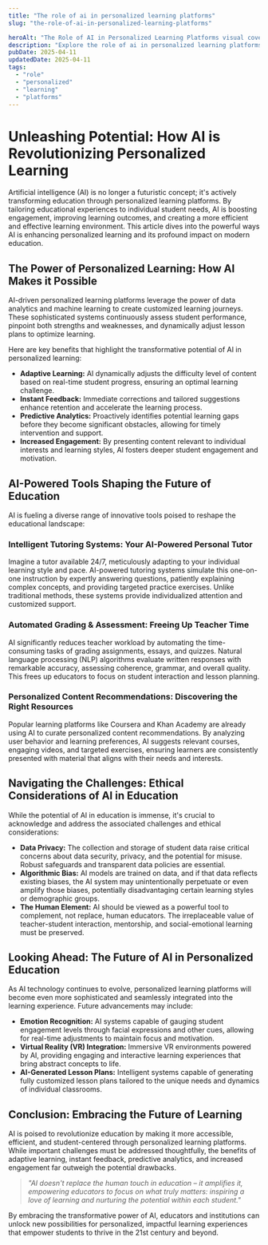 ```yaml
---
title: "The role of ai in personalized learning platforms"
slug: "the-role-of-ai-in-personalized-learning-platforms"

heroAlt: "The Role of AI in Personalized Learning Platforms visual cover image"
description: "Explore the role of ai in personalized learning platforms in this detailed guide, offering insights, strategies, and practical tips to enhance your understanding and application of the topic."
pubDate: 2025-04-11
updatedDate: 2025-04-11
tags:
  - "role"
  - "personalized"
  - "learning"
  - "platforms"
---
```


# Unleashing Potential: How AI is Revolutionizing Personalized Learning

Artificial intelligence (AI) is no longer a futuristic concept; it's actively transforming education through personalized learning platforms. By tailoring educational experiences to individual student needs, AI is boosting engagement, improving learning outcomes, and creating a more efficient and effective learning environment. This article dives into the powerful ways AI is enhancing personalized learning and its profound impact on modern education.

## The Power of Personalized Learning: How AI Makes it Possible

AI-driven personalized learning platforms leverage the power of data analytics and machine learning to create customized learning journeys. These sophisticated systems continuously assess student performance, pinpoint both strengths and weaknesses, and dynamically adjust lesson plans to optimize learning.

Here are key benefits that highlight the transformative potential of AI in personalized learning:

- **Adaptive Learning:** AI dynamically adjusts the difficulty level of content based on real-time student progress, ensuring an optimal learning challenge.
- **Instant Feedback:** Immediate corrections and tailored suggestions enhance retention and accelerate the learning process.
- **Predictive Analytics:** Proactively identifies potential learning gaps before they become significant obstacles, allowing for timely intervention and support.
- **Increased Engagement:** By presenting content relevant to individual interests and learning styles, AI fosters deeper student engagement and motivation.

## AI-Powered Tools Shaping the Future of Education

AI is fueling a diverse range of innovative tools poised to reshape the educational landscape:

### Intelligent Tutoring Systems: Your AI-Powered Personal Tutor

Imagine a tutor available 24/7, meticulously adapting to your individual learning style and pace. AI-powered tutoring systems simulate this one-on-one instruction by expertly answering questions, patiently explaining complex concepts, and providing targeted practice exercises. Unlike traditional methods, these systems provide individualized attention and customized support.

### Automated Grading & Assessment: Freeing Up Teacher Time

AI significantly reduces teacher workload by automating the time-consuming tasks of grading assignments, essays, and quizzes. Natural language processing (NLP) algorithms evaluate written responses with remarkable accuracy, assessing coherence, grammar, and overall quality. This frees up educators to focus on student interaction and lesson planning.

### Personalized Content Recommendations: Discovering the Right Resources

Popular learning platforms like Coursera and Khan Academy are already using AI to curate personalized content recommendations. By analyzing user behavior and learning preferences, AI suggests relevant courses, engaging videos, and targeted exercises, ensuring learners are consistently presented with material that aligns with their needs and interests.

## Navigating the Challenges: Ethical Considerations of AI in Education

While the potential of AI in education is immense, it's crucial to acknowledge and address the associated challenges and ethical considerations:

- **Data Privacy:** The collection and storage of student data raise critical concerns about data security, privacy, and the potential for misuse. Robust safeguards and transparent data policies are essential.
- **Algorithmic Bias:** AI models are trained on data, and if that data reflects existing biases, the AI system may unintentionally perpetuate or even amplify those biases, potentially disadvantaging certain learning styles or demographic groups.
- **The Human Element:** AI should be viewed as a powerful tool to complement, not replace, human educators. The irreplaceable value of teacher-student interaction, mentorship, and social-emotional learning must be preserved.

## Looking Ahead: The Future of AI in Personalized Education

As AI technology continues to evolve, personalized learning platforms will become even more sophisticated and seamlessly integrated into the learning experience. Future advancements may include:

- **Emotion Recognition:** AI systems capable of gauging student engagement levels through facial expressions and other cues, allowing for real-time adjustments to maintain focus and motivation.
- **Virtual Reality (VR) Integration:** Immersive VR environments powered by AI, providing engaging and interactive learning experiences that bring abstract concepts to life.
- **AI-Generated Lesson Plans:** Intelligent systems capable of generating fully customized lesson plans tailored to the unique needs and dynamics of individual classrooms.

## Conclusion: Embracing the Future of Learning

AI is poised to revolutionize education by making it more accessible, efficient, and student-centered through personalized learning platforms. While important challenges must be addressed thoughtfully, the benefits of adaptive learning, instant feedback, predictive analytics, and increased engagement far outweigh the potential drawbacks.

> _"AI doesn't replace the human touch in education – it amplifies it, empowering educators to focus on what truly matters: inspiring a love of learning and nurturing the potential within each student."_

By embracing the transformative power of AI, educators and institutions can unlock new possibilities for personalized, impactful learning experiences that empower students to thrive in the 21st century and beyond.
